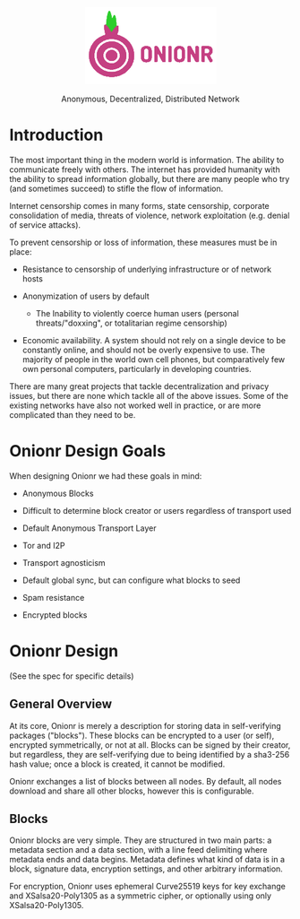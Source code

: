 <p align="center">
 <img src="onionr-logo.png" alt="<h1>Onionr</h1>">
</p>
<p align="center">Anonymous, Decentralized, Distributed Network</p>

# Introduction

The most important thing in the modern world is information. The ability to communicate freely with others. The internet has provided humanity with the ability to spread information globally, but there are many people who try (and sometimes succeed) to stifle the flow of information.

Internet censorship comes in many forms, state censorship, corporate consolidation of media, threats of violence, network exploitation (e.g. denial of service attacks).

To prevent censorship or loss of information, these measures must be in place:

* Resistance to censorship of underlying infrastructure or of network hosts

* Anonymization of users by default
   * The Inability to violently coerce human users (personal threats/"doxxing", or totalitarian regime censorship)

* Economic availability. A system should not rely on a single device to be constantly online, and should not be overly expensive to use. The majority of people in the world own cell phones, but comparatively few own personal computers, particularly in developing countries.

There are many great projects that tackle decentralization and privacy issues, but there are none which tackle all of the above issues. Some of the existing networks have also not worked well in practice, or are more complicated than they need to be.

# Onionr Design Goals

When designing Onionr we had these goals in mind:

* Anonymous Blocks

 * Difficult to determine block creator or users regardless of transport used
* Default Anonymous Transport Layer
 * Tor and I2P
* Transport agnosticism
* Default global sync, but can configure what blocks to seed
* Spam resistance
* Encrypted blocks

# Onionr Design

(See the spec for specific details)

## General Overview

At its core, Onionr is merely a description for storing data in self-verifying packages ("blocks"). These blocks can be encrypted to a user (or self), encrypted symmetrically, or not at all. Blocks can be signed by their creator, but regardless, they are self-verifying due to being identified by a sha3-256 hash value; once a block is created, it cannot be modified.

Onionr exchanges a list of blocks between all nodes. By default, all nodes download and share all other blocks, however this is configurable.

## Blocks

Onionr blocks are very simple. They are structured in two main parts: a metadata section and a data section, with a line feed delimiting where metadata ends and data begins. Metadata defines what kind of data is in a block, signature data, encryption settings, and other arbitrary information.

For encryption, Onionr uses ephemeral Curve25519 keys for key exchange and XSalsa20-Poly1305 as a symmetric cipher, or optionally using only XSalsa20-Poly1305.


